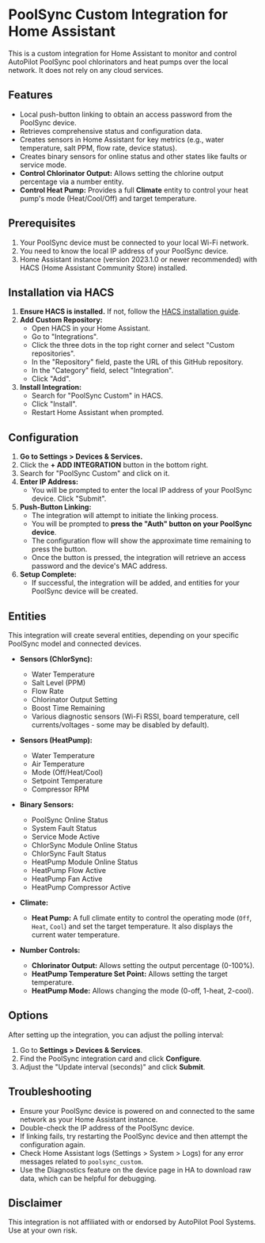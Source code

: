 # PoolSync Custom Integration for Home Assistant

[](https://github.com/hacs/integration)

This is a custom integration for Home Assistant to monitor and control AutoPilot PoolSync pool chlorinators and heat pumps over the local network. It does not rely on any cloud services.

## Features

  * Local push-button linking to obtain an access password from the PoolSync device.
  * Retrieves comprehensive status and configuration data.
  * Creates sensors in Home Assistant for key metrics (e.g., water temperature, salt PPM, flow rate, device status).
  * Creates binary sensors for online status and other states like faults or service mode.
  * **Control Chlorinator Output:** Allows setting the chlorine output percentage via a number entity.
  * **Control Heat Pump:** Provides a full **Climate** entity to control your heat pump's mode (Heat/Cool/Off) and target temperature.

## Prerequisites

1.  Your PoolSync device must be connected to your local Wi-Fi network.
2.  You need to know the local IP address of your PoolSync device.
3.  Home Assistant instance (version 2023.1.0 or newer recommended) with HACS (Home Assistant Community Store) installed.

## Installation via HACS

1.  **Ensure HACS is installed.** If not, follow the [HACS installation guide](https://hacs.xyz/docs/setup/download).
2.  **Add Custom Repository:**
      * Open HACS in your Home Assistant.
      * Go to "Integrations".
      * Click the three dots in the top right corner and select "Custom repositories".
      * In the "Repository" field, paste the URL of this GitHub repository.
      * In the "Category" field, select "Integration".
      * Click "Add".
3.  **Install Integration:**
      * Search for "PoolSync Custom" in HACS.
      * Click "Install".
      * Restart Home Assistant when prompted.

## Configuration

1.  **Go to Settings \> Devices & Services.**
2.  Click the **+ ADD INTEGRATION** button in the bottom right.
3.  Search for "PoolSync Custom" and click on it.
4.  **Enter IP Address:**
      * You will be prompted to enter the local IP address of your PoolSync device. Click "Submit".
5.  **Push-Button Linking:**
      * The integration will attempt to initiate the linking process.
      * You will be prompted to **press the "Auth" button on your PoolSync device**.
      * The configuration flow will show the approximate time remaining to press the button.
      * Once the button is pressed, the integration will retrieve an access password and the device's MAC address.
6.  **Setup Complete:**
      * If successful, the integration will be added, and entities for your PoolSync device will be created.

## Entities

This integration will create several entities, depending on your specific PoolSync model and connected devices.

  * **Sensors (ChlorSync):**

      * Water Temperature
      * Salt Level (PPM)
      * Flow Rate
      * Chlorinator Output Setting
      * Boost Time Remaining
      * Various diagnostic sensors (Wi-Fi RSSI, board temperature, cell currents/voltages - some may be disabled by default).

  * **Sensors (HeatPump):**

      * Water Temperature
      * Air Temperature
      * Mode (Off/Heat/Cool)
      * Setpoint Temperature
      * Compressor RPM

  * **Binary Sensors:**

      * PoolSync Online Status
      * System Fault Status
      * Service Mode Active
      * ChlorSync Module Online Status
      * ChlorSync Fault Status
      * HeatPump Module Online Status
      * HeatPump Flow Active
      * HeatPump Fan Active
      * HeatPump Compressor Active

  * **Climate:**

      * **Heat Pump:** A full climate entity to control the operating mode (`Off`, `Heat`, `Cool`) and set the target temperature. It also displays the current water temperature.

  * **Number Controls:**

      * **Chlorinator Output:** Allows setting the output percentage (0-100%).
      * **HeatPump Temperature Set Point:** Allows setting the target temperature.
      * **HeatPump Mode:** Allows changing the mode (0-off, 1-heat, 2-cool).

## Options

After setting up the integration, you can adjust the polling interval:

1.  Go to **Settings \> Devices & Services**.
2.  Find the PoolSync integration card and click **Configure**.
3.  Adjust the "Update interval (seconds)" and click **Submit**.

## Troubleshooting

  * Ensure your PoolSync device is powered on and connected to the same network as your Home Assistant instance.
  * Double-check the IP address of the PoolSync device.
  * If linking fails, try restarting the PoolSync device and then attempt the configuration again.
  * Check Home Assistant logs (Settings \> System \> Logs) for any error messages related to `poolsync_custom`.
  * Use the Diagnostics feature on the device page in HA to download raw data, which can be helpful for debugging.

## Disclaimer

This integration is not affiliated with or endorsed by AutoPilot Pool Systems. Use at your own risk.
